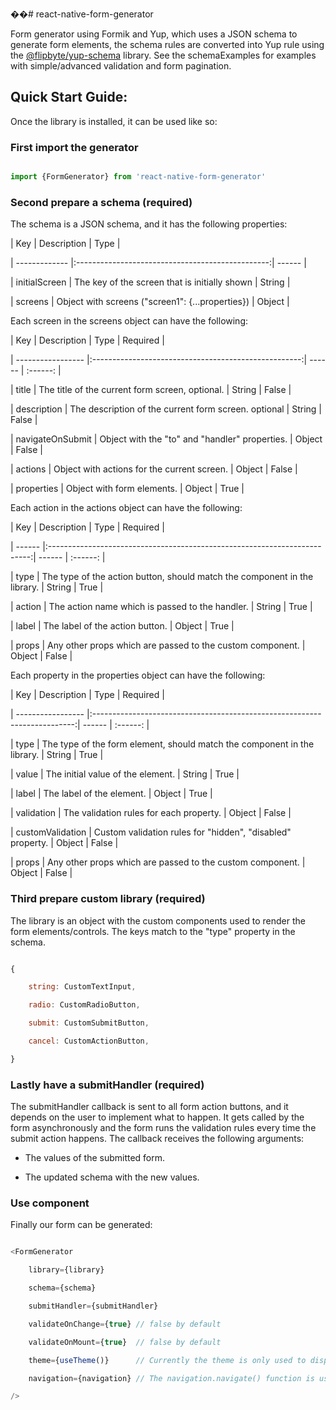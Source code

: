 ��# react-native-form-generator

Form generator using Formik and Yup, which uses a JSON schema to generate form elements, the schema rules are converted into Yup rule using the [@flipbyte/yup-schema](https://github.com/flipbyte/yup-schema) library. See the schemaExamples for examples with simple/advanced validation and form pagination.



## Quick Start Guide:



Once the library is installed, it can be used like so:



### First import the generator



```javascript

import {FormGenerator} from 'react-native-form-generator'

```



### Second prepare a schema (required)



The schema is a JSON schema, and it has the following properties:



| Key           | Description                                      | Type   |

| ------------- |:------------------------------------------------:| ------ |

| initialScreen | The key of the screen that is initially shown    | String |

| screens       | Object with screens ("screen1": {...properties}) | Object |





Each screen in the screens object can have the following:



| Key               | Description                                          | Type   | Required |

| ----------------- |:----------------------------------------------------:| ------ | :------: |

| title             | The title of the current form screen, optional.      | String | False    |

| description       | The description of the current form screen. optional | String | False    |

| navigateOnSubmit  | Object with the "to" and "handler" properties.       | Object | False    |

| actions           | Object with actions for the current screen.          | Object | False    |

| properties        | Object with form elements.                           | Object | True     |





Each action in the actions object can have the following:



| Key    | Description                                                               | Type   | Required |

| ------ |:-------------------------------------------------------------------------:| ------ | :------: |

| type   | The type of the action button, should match the component in the library. | String | True     |

| action | The action name which is passed to the handler.                           | String | True     |

| label  | The label of the action button.                                           | Object | True     |

| props  | Any other props which are passed to the custom component.                 | Object | False    |





Each property in the properties object can have the following:



| Key               | Description                                                               | Type   | Required |

| ----------------- |:-------------------------------------------------------------------------:| ------ | :------: |

| type              | The type of the form element, should match the component in the library.  | String | True     |

| value             | The initial value of the element.                                         | String | True     |

| label             | The label of the element.                                                 | Object | True     |

| validation        | The validation rules for each property.                                   | Object | False    |

| customValidation  | Custom validation rules for "hidden", "disabled" property.                | Object | False    |

| props             | Any other props which are passed to the custom component.                 | Object | False    |





### Third prepare custom library (required)

The library is an object with the custom components used to render the form elements/controls. The keys match to the "type" property in the schema.



```javascript

{

	string: CustomTextInput,

	radio: CustomRadioButton,

	submit: CustomSubmitButton,

	cancel: CustomActionButton,

}

```



### Lastly have a submitHandler (required)

The submitHandler callback is sent to all form action buttons, and it depends on the user to implement what to happen. It gets called by the form asynchronously and the form runs the validation rules every time the submit action happens. The callback receives the following arguments:

- The values of the submitted form.

- The updated schema with the new values.





### Use <FormGenerator /> component

Finally our form can be generated:



```javascript

<FormGenerator 

	library={library}

	schema={schema}

	submitHandler={submitHandler}

	validateOnChange={true} // false by default

	validateOnMount={true} 	// false by default

	theme={useTheme()}      // Currently the theme is only used to display errors when the components are missing from the library

	navigation={navigation} // The navigation.navigate() function is used when the navigateOnSubmit.handler is set to "app"

/>

```



